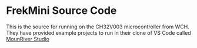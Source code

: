 # FrekMini Source Code
This is the source for running on the CH32V003 microcontroller from WCH. They have provided example projects to run in their clone of VS Code called [MounRiver Studio](https://www.mounriver.com/)